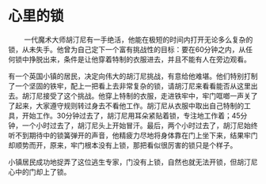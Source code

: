 # 心里的锁
　
　一代魔术大师胡汀尼有一手绝活，他能在极短的时间内打开无论多么复杂的锁，从未失手。他曾为自己定下一个富有挑战性的目标：要在60分钟之内，从任何锁中挣脱出来，条件是让他穿着特制的衣服进去，并且不能有人在旁边观看。 

有一个英国小镇的居民，决定向伟大的胡汀尼挑战，有意给他难堪。他们特别打制了一个坚固的铁牢，配上一把看上去非常复杂的锁，请胡汀尼来看看能否从这里出去。胡汀尼接受了这个挑战。他穿上特制的衣服，走进铁牢中，牢门哐啷一声关了了起来，大家遵守规则转过身去不看他工作。胡汀尼从衣服中取出自己特制的工具，开始工作。30分钟过去了，胡汀尼用耳朵紧贴着锁，专注地工作着；45分钟，一个小时过去了，胡汀尼头上开始冒汗。最后，两个小时过去了，胡汀尼始终听不到期待中的锁簧弹开的声音，他精疲力尽地将身体靠在门上坐下来，结果牢门却顺势而开，原来，牢门根本没有上锁，那把看似很厉害的锁只是个样子。 

小镇居民成功地捉弄了这位逃生专家，门没有上锁，自然也就无法开锁，但胡汀尼心中的门却上了锁。
 